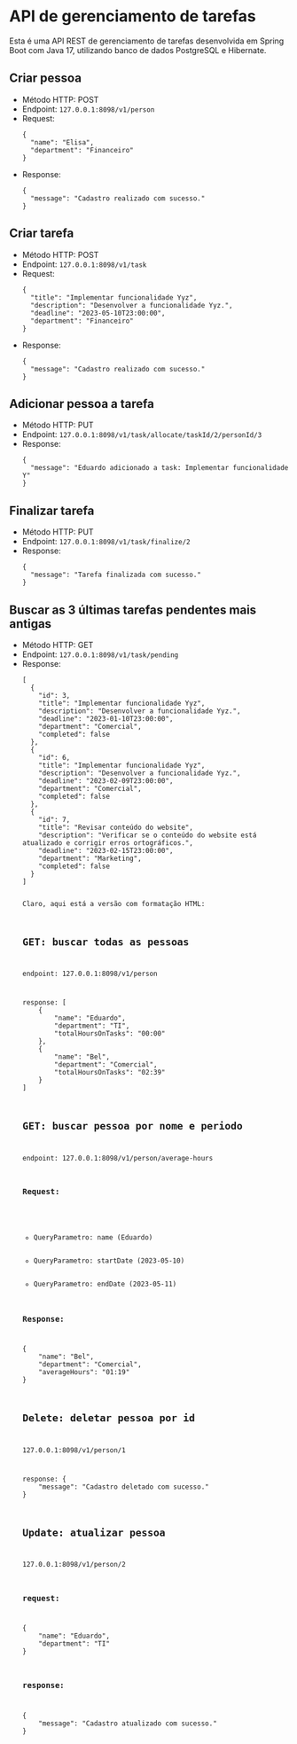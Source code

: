 <h1>API de gerenciamento de tarefas</h1>

<p>Esta é uma API REST de gerenciamento de tarefas desenvolvida em Spring Boot com Java 17, utilizando banco de dados PostgreSQL e Hibernate.</p>

<h2>Criar pessoa</h2>

<ul>
  <li>Método HTTP: POST</li>
  <li>Endpoint: <code>127.0.0.1:8098/v1/person</code></li>
  <li>Request:
    <pre><code>{
  "name": "Elisa",
  "department": "Financeiro"
}</code></pre>
  </li>
  <li>Response:
    <pre><code>{
  "message": "Cadastro realizado com sucesso."
}</code></pre>
  </li>
</ul>

<h2>Criar tarefa</h2>

<ul>
  <li>Método HTTP: POST</li>
  <li>Endpoint: <code>127.0.0.1:8098/v1/task</code></li>
  <li>Request:
    <pre><code>{
  "title": "Implementar funcionalidade Yyz",
  "description": "Desenvolver a funcionalidade Yyz.",
  "deadline": "2023-05-10T23:00:00",
  "department": "Financeiro"
}</code></pre>
  </li>
  <li>Response:
    <pre><code>{
  "message": "Cadastro realizado com sucesso."
}</code></pre>
  </li>
</ul>

<h2>Adicionar pessoa a tarefa</h2>

<ul>
  <li>Método HTTP: PUT</li>
  <li>Endpoint: <code>127.0.0.1:8098/v1/task/allocate/taskId/2/personId/3</code></li>
  <li>Response:
    <pre><code>{
  "message": "Eduardo adicionado a task: Implementar funcionalidade Y"
}</code></pre>
  </li>
</ul>

<h2>Finalizar tarefa</h2>

<ul>
  <li>Método HTTP: PUT</li>
  <li>Endpoint: <code>127.0.0.1:8098/v1/task/finalize/2</code></li>
  <li>Response:
    <pre><code>{
  "message": "Tarefa finalizada com sucesso."
}</code></pre>
  </li>
</ul>

<h2>Buscar as 3 últimas tarefas pendentes mais antigas</h2>

<ul>
  <li>Método HTTP: GET</li>
  <li>Endpoint: <code>127.0.0.1:8098/v1/task/pending</code></li>
  <li>Response:
    <pre><code>[
  {
    "id": 3,
    "title": "Implementar funcionalidade Yyz",
    "description": "Desenvolver a funcionalidade Yyz.",
    "deadline": "2023-01-10T23:00:00",
    "department": "Comercial",
    "completed": false
  },
  {
    "id": 6,
    "title": "Implementar funcionalidade Yyz",
    "description": "Desenvolver a funcionalidade Yyz.",
    "deadline": "2023-02-09T23:00:00",
    "department": "Comercial",
    "completed": false
  },
  {
    "id": 7,
    "title": "Revisar conteúdo do website",
    "description": "Verificar se o conteúdo do website está atualizado e corrigir erros ortográficos.",
    "deadline": "2023-02-15T23:00:00",
    "department": "Marketing",
    "completed": false
  }
]

Claro, aqui está a versão com formatação HTML:

<h2>GET: buscar todas as pessoas</h2>
<p>endpoint: 127.0.0.1:8098/v1/person</p>
<pre>
response: [
	{
		"name": "Eduardo",
		"department": "TI",
		"totalHoursOnTasks": "00:00"
	},
	{
		"name": "Bel",
		"department": "Comercial",
		"totalHoursOnTasks": "02:39"
	}
]
</pre>
<h2>GET: buscar pessoa por nome e periodo</h2>
<p>endpoint: 127.0.0.1:8098/v1/person/average-hours</p>
<h3>Request:</h3>
<ul>
	<li>QueryParametro: name (Eduardo)</li>
	<li>QueryParametro: startDate (2023-05-10)</li>
	<li>QueryParametro: endDate (2023-05-11)</li>
</ul>
<h3>Response:</h3>
<pre>
{
	"name": "Bel",
	"department": "Comercial",
	"averageHours": "01:19"
}
</pre>
<h2>Delete: deletar pessoa por id</h2>
<p>127.0.0.1:8098/v1/person/1</p>
<pre>
response: {
	"message": "Cadastro deletado com sucesso."
}
</pre>
<h2>Update: atualizar pessoa</h2>
<p>127.0.0.1:8098/v1/person/2</p>
<h3>request:</h3>
<pre>
{
	"name": "Eduardo",
	"department": "TI"
}
</pre>
<h3>response:</h3>
<pre>
{
	"message": "Cadastro atualizado com sucesso."
}
</pre>
